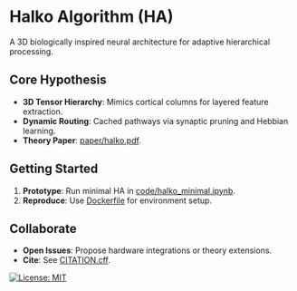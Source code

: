 # Halko Algorithm (HA)  
A 3D biologically inspired neural architecture for adaptive hierarchical processing.  

## Core Hypothesis  
- **3D Tensor Hierarchy**: Mimics cortical columns for layered feature extraction.  
- **Dynamic Routing**: Cached pathways via synaptic pruning and Hebbian learning.  
- **Theory Paper**: [paper/halko.pdf](paper/halko-algorithm.pdf).  

## Getting Started  
1. **Prototype**: Run minimal HA in [code/halko_minimal.ipynb](code/halko_minimal.ipynb).  
2. **Reproduce**: Use [Dockerfile](docker/Dockerfile) for environment setup.  

## Collaborate  
- **Open Issues**: Propose hardware integrations or theory extensions.  
- **Cite**: See [CITATION.cff](CITATION.cff).  

[![License: MIT](https://img.shields.io/badge/License-MIT-yellow.svg)](LICENSE.md)

